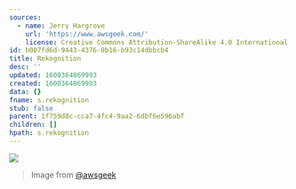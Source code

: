 ```yaml
---
sources:
  - name: Jerry Hargrove
    url: 'https://www.awsgeek.com/'
    license: Creative Commons Attribution-ShareAlike 4.0 International License
id: b007fd6d-9443-4376-8b16-b93c14dbbcb4
title: Rekognition
desc: ''
updated: 1600364869993
created: 1600364869993
data: {}
fname: s.rekognition
stub: false
parent: 1f759d8c-cca7-4fc4-9aa2-6dbf6e596abf
children: []
hpath: s.rekognition
---
```

![](/assets/images/Amazon-Rekognition_en.jpg)

> Image from [@awsgeek](https://www.awsgeek.com/Amazon-Rekognition/)
